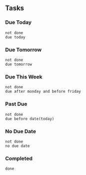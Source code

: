 ## Tasks
### Due Today
```tasks
not done
due today
```
### Due Tomorrow
```tasks
not done
due tomorrow
```
### Due This Week
```tasks
not done
due after monday and before friday
```
### Past Due
```tasks
not done
due before date(today)
```
### No Due Date
```tasks
not done
no due date
```
### Completed
```tasks
done
```
